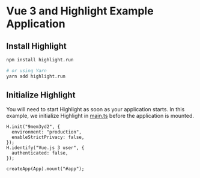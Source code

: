 # Vue 3 and Highlight Example Application

## Install Highlight

```sh
npm install highlight.run

# or using Yarn
yarn add highlight.run
```

## Initialize Highlight

You will need to start Highlight as soon as your application starts. In this example, we initialize Highlight in [main.ts](./src/main.ts) before the application is mounted.


```vue
H.init("9mem3yd2", {
  environment: "production",
  enableStrictPrivacy: false,
});
H.identify("Vue.js 3 user", {
  authenticated: false,
});

createApp(App).mount("#app");
```
